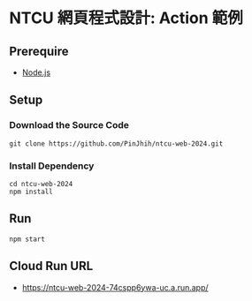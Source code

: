 # NTCU 網頁程式設計: Action 範例

## Prerequire

- [Node.js](https://nodejs.org/en/download/prebuilt-installer)

## Setup

### Download the Source Code

```
git clone https://github.com/PinJhih/ntcu-web-2024.git
```

### Install Dependency

```
cd ntcu-web-2024
npm install
```

## Run

```
npm start
```

## Cloud Run URL

- https://ntcu-web-2024-74cspp6ywa-uc.a.run.app/
